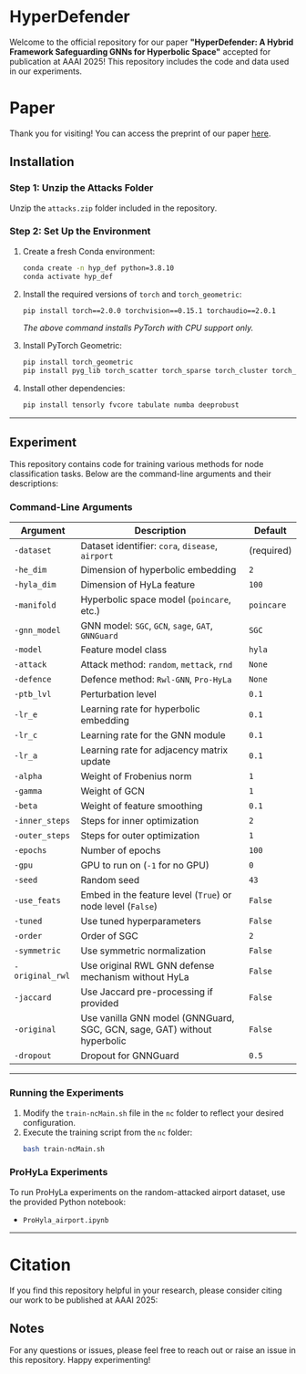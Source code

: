 # HyperDefender
Welcome to the official repository for our paper **"HyperDefender: A Hybrid Framework Safeguarding GNNs for Hyperbolic Space"** accepted for publication at AAAI 2025! This repository includes the code and data used in our experiments.

# Paper
Thank you for visiting! You can access the preprint of our paper [here]([https://example.com](https://drive.google.com/file/d/1YVd5zmxqLLkv0Cazd5p_BUUf1Xxj_yc7/view?usp=drive_link)).

## Installation

### Step 1: Unzip the Attacks Folder

Unzip the `attacks.zip` folder included in the repository.

### Step 2: Set Up the Environment

1. Create a fresh Conda environment:
   ```bash
   conda create -n hyp_def python=3.8.10
   conda activate hyp_def
   ```

2. Install the required versions of `torch` and `torch_geometric`:
   ```bash
   pip install torch==2.0.0 torchvision==0.15.1 torchaudio==2.0.1
   ```
   *The above command installs PyTorch with CPU support only.*

3. Install PyTorch Geometric:
   ```bash
   pip install torch_geometric
   pip install pyg_lib torch_scatter torch_sparse torch_cluster torch_spline_conv -f https://data.pyg.org/whl/torch-2.0.0+cpu.html
   ```

4. Install other dependencies:
   ```bash
   pip install tensorly fvcore tabulate numba deeprobust
   ```

---

## Experiment

This repository contains code for training various methods for node classification tasks. Below are the command-line arguments and their descriptions:

### Command-Line Arguments

| Argument            | Description                                                                 | Default       |
|---------------------|-----------------------------------------------------------------------------|---------------|
| `-dataset`          | Dataset identifier: `cora`, `disease`, `airport`                           | (required)    |
| `-he_dim`           | Dimension of hyperbolic embedding                                           | `2`           |
| `-hyla_dim`         | Dimension of HyLa feature                                                  | `100`         |
| `-manifold`         | Hyperbolic space model (`poincare`, etc.)                                  | `poincare`    |
| `-gnn_model`        | GNN model: `SGC`, `GCN`, `sage`, `GAT`, `GNNGuard`                         | `SGC`         |
| `-model`            | Feature model class                                                        | `hyla`        |
| `-attack`           | Attack method: `random`, `mettack`, `rnd`                                  | `None`        |
| `-defence`          | Defence method: `Rwl-GNN`, `Pro-HyLa`                                      | `None`        |
| `-ptb_lvl`          | Perturbation level                                                         | `0.1`         |
| `-lr_e`             | Learning rate for hyperbolic embedding                                     | `0.1`         |
| `-lr_c`             | Learning rate for the GNN module                                           | `0.1`         |
| `-lr_a`             | Learning rate for adjacency matrix update                                  | `0.1`         |
| `-alpha`            | Weight of Frobenius norm                                                   | `1`           |
| `-gamma`            | Weight of GCN                                                              | `1`           |
| `-beta`             | Weight of feature smoothing                                                | `0.1`         |
| `-inner_steps`      | Steps for inner optimization                                               | `2`           |
| `-outer_steps`      | Steps for outer optimization                                               | `1`           |
| `-epochs`           | Number of epochs                                                           | `100`         |
| `-gpu`              | GPU to run on (`-1` for no GPU)                                            | `0`           |
| `-seed`             | Random seed                                                                | `43`          |
| `-use_feats`        | Embed in the feature level (`True`) or node level (`False`)                | `False`       |
| `-tuned`            | Use tuned hyperparameters                                                  | `False`       |
| `-order`            | Order of SGC                                                               | `2`           |
| `-symmetric`        | Use symmetric normalization                                                | `False`       |
| `-original_rwl`     | Use original RWL GNN defense mechanism without HyLa                       | `False`       |
| `-jaccard`          | Use Jaccard pre-processing if provided                                     | `False`       |
| `-original`         | Use vanilla GNN model (GNNGuard, SGC, GCN, sage, GAT) without hyperbolic  | `False`       |
| `-dropout`          | Dropout for GNNGuard                                                       | `0.5`         |

---

### Running the Experiments

1. Modify the `train-ncMain.sh` file in the `nc` folder to reflect your desired configuration.
2. Execute the training script from the `nc` folder:
   ```bash
   bash train-ncMain.sh
   ```

### ProHyLa Experiments

To run ProHyLa experiments on the random-attacked airport dataset, use the provided Python notebook:
- `ProHyla_airport.ipynb`

---
# Citation
If you find this repository helpful in your research, please consider citing our work to be published at AAAI 2025:

## Notes

For any questions or issues, please feel free to reach out or raise an issue in this repository. Happy experimenting!
